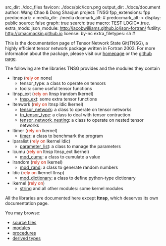 src_dir: ./doc_files
favicon: ./docs/pic/icon.png
output_dir: ./docs/document
author: Wang Chao & Dong Shaojun
project: TNSG
fpp_extensions: fpp
predocmark: >
media_dir: ./media
docmark_alt: #
predocmark_alt: <
display: public
source: false
graph: true
search: true
macro: TEST
       LOGIC=.true.
extra_mods: json_module: http://jacobwilliams.github.io/json-fortran/
            futility: http://cmacmackin.github.io
license: by-nc
extra_filetypes: sh #

This is the documentation page of Tensor Network State Git(TNSG), a highly efficient tensor network package written in Fortran 2003. For more information about the package, please visit our [homepage](https://crimestop.github.io/tenpack/) or the [github page](https://github.com/crimestop/tenpack).

The following are the libraries TNSG provides and the modules they contain

- ltnsp (<span style="color:#c91b00">rely on</span>  none)
    - tensor_type: a class to operate on tensors
    - tools: some useful tensor functions
- ltnsp_ext (<span style="color:#c91b00">rely on</span> ltnsp lrandom lkernel)
    - <a href='./module/tnsp_ext.html'>tnsp_ext</a>: some extra tensor functions
- ltenwork (<span style="color:#c91b00">rely on</span> ltnsp ldic lkernel)
    - <a href='./module/tensor_network.html'>tensor_network</a>: a class to operate on tensor networks
    - <a href='./module/tn_tensor_type.html'>tn_tensor_type</a>: a class to deal with tensor contraction
    - <a href='./module/tensor_network_nesting.html'>tensor_network_nesting</a>: a class to operate on nested tensor networks
- ltimer (<span style="color:#c91b00">rely on</span> lkernel)
    - <a href='./module/timer.html'>timer</a>: a class to benchmark the program
- lparalist (<span style="color:#c91b00">rely on</span> lkernel ldic)
    - <a href='./module/parameter_list.html'>parameter_list</a>: a class to manage the parameters
- lcumu (<span style="color:#c91b00">rely on</span> ltnsp ltnsp_ext lkernel)
    - <a href='./module/mod_cumu.html'>mod_cumu</a>: a class to cumulate a value
- lrandom (<span style="color:#c91b00">rely on</span> lkernel)
    - <a href='./module/mod_rand.html'>mod_rand</a>: a class to generate random numbers
- ldic (<span style="color:#c91b00">rely on</span> lkernel ltnsp)
    - <a href='./module/mod_dictionary.html'>mod_dictionary</a>: a class to define python-type dictionary
- lkernel (<span style="color:#c91b00">rely on</span>)
    - <a href='./module/string.html'>string</a> and all other modules: some kernel modules

All the libraries are documented here except **ltnsp**, which deserves its own documentation page.

You may browse:

- <a href='./lists/files.html'>source files</a>
- <a href='./lists/modules.html'>modules</a>
- <a href='./lists/procedures.html'>procedures</a>
- <a href='./lists/types.html'>derived types</a>